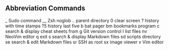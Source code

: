 ## Abbreviation Commands

_             Sudo command
__            Zsh noglob
..            parent directory
0             clear screen
?             history with time stamps
?5            history last five
b             bat pager
bm            bookmarks program
c             search & display cheat sheets from 
g             Git version control
l             list files
nv            NeoVim editor
q             exit
s             search & display Markdown files
sd            scripts directory
se            search & edit Markdown files 
sr            SSH as root
sx            image viewer
v             Vim editor
